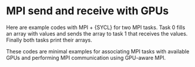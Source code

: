 # MPI send and receive with GPUs

Here are example codes with MPI + {SYCL} for two MPI tasks.
Task 0 fills an array with values and sends the array to task 1 that receives the values.
Finally both tasks print their arrays.

These codes are minimal examples for associating MPI tasks with available GPUs and performing MPI communication using GPU-aware MPI.
